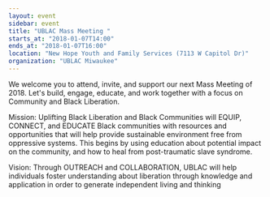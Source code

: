 ```yaml
---
layout: event
sidebar: event
title: "UBLAC Mass Meeting "
starts_at: "2018-01-07T14:00"
ends_at: "2018-01-07T16:00"
location: "New Hope Youth and Family Services (7113 W Capitol Dr)"
organization: "UBLAC Miwaukee"
---
```


We welcome you to attend, invite, and support our next Mass Meeting of 2018. Let's build, engage, educate, and work together with a focus on Community and Black Liberation.

Mission: 
Uplifting Black Liberation and Black Communities will EQUIP, CONNECT, and EDUCATE Black communities with resources and opportunities that will help provide sustainable environment free from oppressive systems. This begins by using education about potential impact on the community, and how to heal from post-traumatic slave syndrome. 

Vision: 
Through OUTREACH and COLLABORATION, UBLAC will help individuals foster understanding about liberation through knowledge and application in order to generate independent living and thinking
